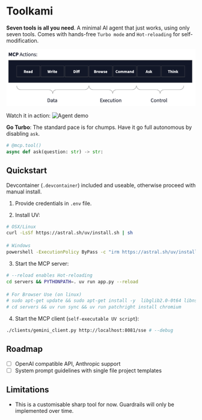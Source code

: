 # Toolkami

**Seven tools is all you need**. A minimal AI agent that just works, using only seven tools. Comes with hands-free `Turbo mode` and `Hot-reloading` for self-modification.

![7 tools: Read, Write Diff, Browse, Command, Ask, Think](images/7-tools.png)

Watch it in action:
![Agent demo](images/agent-demo.gif)

**Go Turbo**: The standard pace is for chumps. Have it go full autonomous by disabling `ask`.
```python
# @mcp.tool()
async def ask(question: str) -> str:
```

## Quickstart

Devcontainer (`.devcontainer`) included and useable, otherwise proceed with manual install.

1. Provide credentials in `.env` file.

2. Install UV:
```bash
# OSX/Linux
curl -LsSf https://astral.sh/uv/install.sh | sh

# Windows
powershell -ExecutionPolicy ByPass -c "irm https://astral.sh/uv/install.ps1 | iex"
```

3. Start the MCP server:
```bash
# --reload enables Hot-reloading
cd servers && PYTHONPATH=. uv run app.py --reload

# For Browser Use (on linux)
# sudo apt-get update && sudo apt-get install -y  libglib2.0-0t64 libnss3 libnspr4 libdbus-1-3 libatk1.0-0t64 libatk-bridge2.0-0t64 libcups2t64 libxkbcommon0 libatspi2.0-0t64 libxcomposite1 libxdamage1 libxfixes3 libxrandr2 libgbm1 libpango-1.0-0 libcairo2 libasound2t64
# cd servers && uv run sync && uv run patchright install chromium
```

4. Start the MCP client (`self-executable UV script`):
```bash
./clients/gemini_client.py http://localhost:8081/sse # --debug
```

## Roadmap
* [ ] OpenAI compatible API, Anthropic support
* [ ] System prompt guidelines with single file project templates

## Limitations
- This is a customisable sharp tool for now. Guardrails will only be implemented over time.